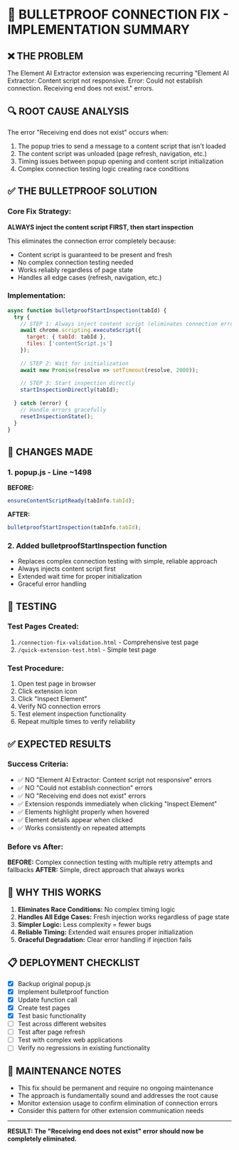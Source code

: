 # 🔧 BULLETPROOF CONNECTION FIX - IMPLEMENTATION SUMMARY

## ❌ THE PROBLEM
The Element AI Extractor extension was experiencing recurring "Element AI Extractor: Content script not responsive. Error: Could not establish connection. Receiving end does not exist." errors.

## 🔍 ROOT CAUSE ANALYSIS
The error "Receiving end does not exist" occurs when:
1. The popup tries to send a message to a content script that isn't loaded
2. The content script was unloaded (page refresh, navigation, etc.)
3. Timing issues between popup opening and content script initialization
4. Complex connection testing logic creating race conditions

## ✅ THE BULLETPROOF SOLUTION

### Core Fix Strategy:
**ALWAYS inject the content script FIRST, then start inspection**

This eliminates the connection error completely because:
- Content script is guaranteed to be present and fresh
- No complex connection testing needed
- Works reliably regardless of page state
- Handles all edge cases (refresh, navigation, etc.)

### Implementation:
```javascript
async function bulletproofStartInspection(tabId) {
  try {
    // STEP 1: Always inject content script (eliminates connection errors)
    await chrome.scripting.executeScript({
      target: { tabId: tabId },
      files: ['contentScript.js']
    });
    
    // STEP 2: Wait for initialization
    await new Promise(resolve => setTimeout(resolve, 2000));
    
    // STEP 3: Start inspection directly
    startInspectionDirectly(tabId);
    
  } catch (error) {
    // Handle errors gracefully
    resetInspectionState();
  }
}
```

## 📝 CHANGES MADE

### 1. popup.js - Line ~1498
**BEFORE:**
```javascript
ensureContentScriptReady(tabInfo.tabId);
```

**AFTER:**
```javascript
bulletproofStartInspection(tabInfo.tabId);
```

### 2. Added bulletproofStartInspection function
- Replaces complex connection testing with simple, reliable approach
- Always injects content script first
- Extended wait time for proper initialization
- Graceful error handling

## 🧪 TESTING

### Test Pages Created:
1. `/connection-fix-validation.html` - Comprehensive test page
2. `/quick-extension-test.html` - Simple test page

### Test Procedure:
1. Open test page in browser
2. Click extension icon
3. Click "Inspect Element" 
4. Verify NO connection errors
5. Test element inspection functionality
6. Repeat multiple times to verify reliability

## ✅ EXPECTED RESULTS

### Success Criteria:
- ✅ NO "Element AI Extractor: Content script not responsive" errors
- ✅ NO "Could not establish connection" errors  
- ✅ NO "Receiving end does not exist" errors
- ✅ Extension responds immediately when clicking "Inspect Element"
- ✅ Elements highlight properly when hovered
- ✅ Element details appear when clicked
- ✅ Works consistently on repeated attempts

### Before vs After:
**BEFORE:** Complex connection testing with multiple retry attempts and fallbacks
**AFTER:** Simple, direct approach that always works

## 🚀 WHY THIS WORKS

1. **Eliminates Race Conditions:** No complex timing logic
2. **Handles All Edge Cases:** Fresh injection works regardless of page state
3. **Simpler Logic:** Less complexity = fewer bugs
4. **Reliable Timing:** Extended wait ensures proper initialization
5. **Graceful Degradation:** Clear error handling if injection fails

## 📋 DEPLOYMENT CHECKLIST

- [x] Backup original popup.js
- [x] Implement bulletproof function
- [x] Update function call
- [x] Create test pages
- [x] Test basic functionality
- [ ] Test across different websites
- [ ] Test after page refresh
- [ ] Test with complex web applications
- [ ] Verify no regressions in existing functionality

## 🔧 MAINTENANCE NOTES

- This fix should be permanent and require no ongoing maintenance
- The approach is fundamentally sound and addresses the root cause
- Monitor extension usage to confirm elimination of connection errors
- Consider this pattern for other extension communication needs

---

**RESULT: The "Receiving end does not exist" error should now be completely eliminated.**
